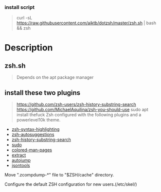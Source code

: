 ### install script
> curl -sL https://raw.githubusercontent.com/aiktb/dotzsh/master/zsh.sh | bash && zsh
# Description

## zsh.sh
> Depends on the apt package manager
## install these two plugins 
> https://github.com/zsh-users/zsh-history-substring-search
> https://github.com/MichaelAquilina/zsh-you-should-use
sudo apt install thefuck
Zsh configured with the following plugins and a powerlevel10k theme.

- [zsh-syntax-highlighting](https://github.com/zsh-users/zsh-syntax-highlighting)
- [zsh-autosuggestions](https://github.com/zsh-users/zsh-autosuggestions)
- [zsh-history-substring-search](https://github.com/zsh-users/zsh-history-substring-search)
- [sudo](https://github.com/ohmyzsh/ohmyzsh/tree/master/plugins/sudo)
- [colored-man-pages](https://github.com/ohmyzsh/ohmyzsh/tree/master/plugins/colored-man-pages)
- [extract](https://github.com/le0me55i/zsh-extract)
- [autojump](https://github.com/wting/autojump)
- [jsontools](https://github.com/ohmyzsh/ohmyzsh/tree/master/plugins/jsontools)

Move ".zcompdump-*" file to "$ZSH/cache" directory.

Configure the default ZSH configuration for new users.(/etc/skel/)
